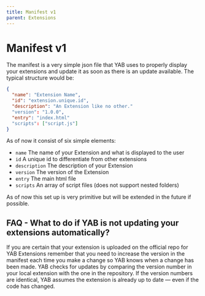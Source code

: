 ```yaml
---
title: Manifest v1
parent: Extensions
---
```

# Manifest v1
The manifest is a very simple json file that YAB uses to properly display your extensions and update it as soon as there is an update available. The typical structure would be:
```json
{
  "name": "Extension Name",
  "id": "extension.unique.id",
  "description": "An Extension like no other."
  "version": "1.0.0",
  "entry": "index.html"
  "scripts": ["script.js"]
}
```
As of now it consist of six simple elements: 
- `name` The name of your Extension and what is displayed to the user
- `id` A unique id to differentiate from other extensions
- `description` The description of your Extension
- `version` The version of the Extension
- `entry` The main html file
- `scripts` An array of script files (does not support nested folders)

As of now this set up is very primitive but will be extended in the future if possible.

## FAQ - What to do if YAB is not updating your extensions automatically?
If you are certain that your extension is uploaded on the official repo for YAB Extensions remember that you need to increase the version in the manifest each time you make a change so YAB knows when a change has been made. 
YAB checks for updates by comparing the version number in your local extension with the one in the repository. If the version numbers are identical, YAB assumes the extension is already up to date — even if the code has changed.
